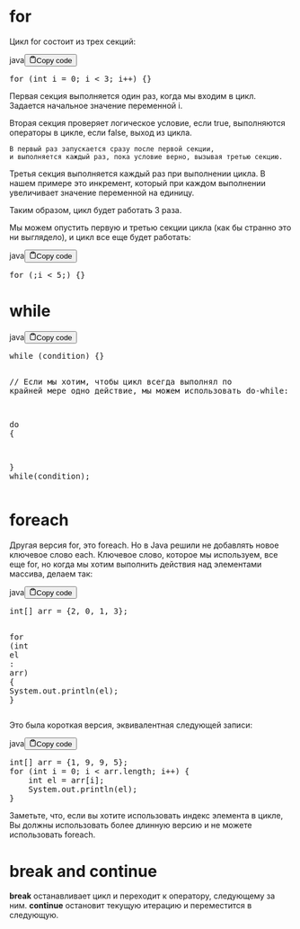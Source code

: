 <h1>for</h1>
<p>Цикл for состоит из трех секций:</p>
<div class="code-element"><div class="lang-line"><text>java</text><button class="copy-button" id="code721b" onclick="copyCode(code721, code721b)"><svg stroke="currentColor" fill="none" stroke-width="2" viewBox="0 0 24 24" stroke-linecap="round" stroke-linejoin="round" class="h-4 w-4" height="1em" width="1em" xmlns="http://www.w3.org/2000/svg"><path d="M16 4h2a2 2 0 0 1 2 2v14a2 2 0 0 1-2 2H6a2 2 0 0 1-2-2V6a2 2 0 0 1 2-2h2"></path><rect x="8" y="2" width="8" height="4" rx="1" ry="1"></rect></svg><text>Copy code</text></button></div><div class="code" id="code721"><div class="highlight"><pre><span></span><span class="k">for</span><span class="w"> </span><span class="p">(</span><span class="kt">int</span><span class="w"> </span><span class="n">i</span><span class="w"> </span><span class="o">=</span><span class="w"> </span><span class="mi">0</span><span class="p">;</span><span class="w"> </span><span class="n">i</span><span class="w"> </span><span class="o">&lt;</span><span class="w"> </span><span class="mi">3</span><span class="p">;</span><span class="w"> </span><span class="n">i</span><span class="o">++</span><span class="p">)</span><span class="w"> </span><span class="p">{}</span>
</pre></div></div></div>

<p>Первая секция выполняется один раз, когда мы входим в цикл.
    Задается начальное значение переменной i.</p>
<p>Вторая секция проверяет логическое условие,
    если true,
        выполняются операторы в цикле,
    если false,
        выход из цикла.</p>
<pre><code>В первый раз запускается сразу после первой секции,
и выполняется каждый раз, пока условие верно, вызывая третью секцию.
</code></pre>
<p>Третья секция выполняется каждый раз при выполнении цикла.
В нашем примере это инкремент, который при каждом выполнении
    увеличивает значение переменной на единицу.</p>
<p>Таким образом, цикл будет работать 3 раза.</p>
<p>Мы можем опустить первую и третью секции цикла (как бы странно это ни выглядело), и цикл все еще будет работать:</p>
<div class="code-element"><div class="lang-line"><text>java</text><button class="copy-button" id="code722b" onclick="copyCode(code722, code722b)"><svg stroke="currentColor" fill="none" stroke-width="2" viewBox="0 0 24 24" stroke-linecap="round" stroke-linejoin="round" class="h-4 w-4" height="1em" width="1em" xmlns="http://www.w3.org/2000/svg"><path d="M16 4h2a2 2 0 0 1 2 2v14a2 2 0 0 1-2 2H6a2 2 0 0 1-2-2V6a2 2 0 0 1 2-2h2"></path><rect x="8" y="2" width="8" height="4" rx="1" ry="1"></rect></svg><text>Copy code</text></button></div><div class="code" id="code722"><div class="highlight"><pre><span></span><span class="k">for</span><span class="w"> </span><span class="p">(;</span><span class="n">i</span><span class="w"> </span><span class="o">&lt;</span><span class="w"> </span><span class="mi">5</span><span class="p">;)</span><span class="w"> </span><span class="p">{}</span>
</pre></div></div></div>

<h1>while</h1>
<div class="code-element"><div class="lang-line"><text>java</text><button class="copy-button" id="code723b" onclick="copyCode(code723, code723b)"><svg stroke="currentColor" fill="none" stroke-width="2" viewBox="0 0 24 24" stroke-linecap="round" stroke-linejoin="round" class="h-4 w-4" height="1em" width="1em" xmlns="http://www.w3.org/2000/svg"><path d="M16 4h2a2 2 0 0 1 2 2v14a2 2 0 0 1-2 2H6a2 2 0 0 1-2-2V6a2 2 0 0 1 2-2h2"></path><rect x="8" y="2" width="8" height="4" rx="1" ry="1"></rect></svg><text>Copy code</text></button></div><div class="code" id="code723"><div class="highlight"><pre><span></span><span class="k">while</span><span class="w"> </span><span class="p">(</span><span class="n">condition</span><span class="p">)</span><span class="w"> </span><span class="p">{}</span>

<span class="c1">// Если мы хотим, чтобы цикл всегда выполнял по крайней мере одно действие, мы можем использовать do-while:</span>

<span class="k">do</span><span class="w"> </span><span class="p">{</span>

<span class="p">}</span><span class="w"> </span><span class="k">while</span><span class="p">(</span><span class="n">condition</span><span class="p">);</span>
</pre></div></div></div>

<h1>foreach</h1>
<p>Другая версия for, это foreach.
Но в Java решили не добавлять новое ключевое слово each.
Ключевое слово, которое мы используем, все еще for,
но когда мы хотим выполнить действия над элементами массива, делаем так:</p>
<div class="code-element"><div class="lang-line"><text>java</text><button class="copy-button" id="code724b" onclick="copyCode(code724, code724b)"><svg stroke="currentColor" fill="none" stroke-width="2" viewBox="0 0 24 24" stroke-linecap="round" stroke-linejoin="round" class="h-4 w-4" height="1em" width="1em" xmlns="http://www.w3.org/2000/svg"><path d="M16 4h2a2 2 0 0 1 2 2v14a2 2 0 0 1-2 2H6a2 2 0 0 1-2-2V6a2 2 0 0 1 2-2h2"></path><rect x="8" y="2" width="8" height="4" rx="1" ry="1"></rect></svg><text>Copy code</text></button></div><div class="code" id="code724"><div class="highlight"><pre><span></span><span class="kt">int</span><span class="o">[]</span><span class="w"> </span><span class="n">arr</span><span class="w"> </span><span class="o">=</span><span class="w"> </span><span class="p">{</span><span class="mi">2</span><span class="p">,</span><span class="w"> </span><span class="mi">0</span><span class="p">,</span><span class="w"> </span><span class="mi">1</span><span class="p">,</span><span class="w"> </span><span class="mi">3</span><span class="p">};</span>

<span class="k">for</span><span class="w"> </span><span class="p">(</span><span class="kt">int</span><span class="w"> </span><span class="n">el</span><span class="w"> </span><span class="p">:</span><span class="w"> </span><span class="n">arr</span><span class="p">)</span><span class="w"> </span><span class="p">{</span>
<span class="w">    </span><span class="n">System</span><span class="p">.</span><span class="na">out</span><span class="p">.</span><span class="na">println</span><span class="p">(</span><span class="n">el</span><span class="p">);</span>
<span class="p">}</span>
</pre></div></div></div>

<p>Это была короткая версия, эквивалентная следующей записи:</p>
<div class="code-element"><div class="lang-line"><text>java</text><button class="copy-button" id="code725b" onclick="copyCode(code725, code725b)"><svg stroke="currentColor" fill="none" stroke-width="2" viewBox="0 0 24 24" stroke-linecap="round" stroke-linejoin="round" class="h-4 w-4" height="1em" width="1em" xmlns="http://www.w3.org/2000/svg"><path d="M16 4h2a2 2 0 0 1 2 2v14a2 2 0 0 1-2 2H6a2 2 0 0 1-2-2V6a2 2 0 0 1 2-2h2"></path><rect x="8" y="2" width="8" height="4" rx="1" ry="1"></rect></svg><text>Copy code</text></button></div><div class="code" id="code725"><div class="highlight"><pre><span></span><span class="kt">int</span><span class="o">[]</span><span class="w"> </span><span class="n">arr</span><span class="w"> </span><span class="o">=</span><span class="w"> </span><span class="p">{</span><span class="mi">1</span><span class="p">,</span><span class="w"> </span><span class="mi">9</span><span class="p">,</span><span class="w"> </span><span class="mi">9</span><span class="p">,</span><span class="w"> </span><span class="mi">5</span><span class="p">};</span>
<span class="k">for</span><span class="w"> </span><span class="p">(</span><span class="kt">int</span><span class="w"> </span><span class="n">i</span><span class="w"> </span><span class="o">=</span><span class="w"> </span><span class="mi">0</span><span class="p">;</span><span class="w"> </span><span class="n">i</span><span class="w"> </span><span class="o">&lt;</span><span class="w"> </span><span class="n">arr</span><span class="p">.</span><span class="na">length</span><span class="p">;</span><span class="w"> </span><span class="n">i</span><span class="o">++</span><span class="p">)</span><span class="w"> </span><span class="p">{</span>
<span class="w">    </span><span class="kt">int</span><span class="w"> </span><span class="n">el</span><span class="w"> </span><span class="o">=</span><span class="w"> </span><span class="n">arr</span><span class="o">[</span><span class="n">i</span><span class="o">]</span><span class="p">;</span>
<span class="w">    </span><span class="n">System</span><span class="p">.</span><span class="na">out</span><span class="p">.</span><span class="na">println</span><span class="p">(</span><span class="n">el</span><span class="p">);</span>
<span class="p">}</span>
</pre></div></div></div>

<p>Заметьте, что, если вы хотите использовать индекс элемента в цикле,
Вы должны использовать более длинную версию и не можете использовать foreach.</p>
<h1>break and continue</h1>
<p><b>break</b> останавливает цикл и переходит к оператору, следующему за ним.
<b>continue</b> остановит текущую итерацию и переместится в следующую.</p>